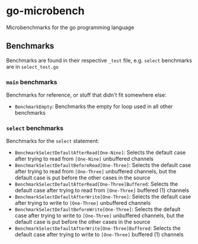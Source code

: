 # go-microbench
Microbenchmarks for the go programming language

## Benchmarks
Benchmarks are found in their respective `_test` file, e.g. `select` benchmarks are in `select_test.go`


### `main` benchmarks
Benchmarks for reference, or stuff that didn't fit somewhere else:

- `BenchmarkEmpty`: Benchmarks the empty for loop used in all other benchmarks

### `select` benchmarks
Benchmarks for the `select` statement:

- `BenchmarkSelectDefaultAfterRead[One-Nine]`: Selects the default case after trying to read from `[One-Nine]` unbuffered channels
- `BenchmarkSelectDefaultBeforeRead[One-Three]`: Selects the default case after trying to read from `[One-Three]` unbuffered channels, but the default case is put before the other cases in the source
- `BenchmarkSelectDefaultAfterRead[One-Three]Buffered`: Selects the default case after trying to read from `[One-Three]` buffered (1) channels
- `BenchmarkSelectDefaultAfterWrite[One-Three]`: Selects the default case after trying to write to `[One-Three]` unbuffered channels
- `BenchmarkSelectDefaultBeforeWrite[One-Three]`: Selects the default case after trying to write to `[One-Three]` unbuffered channels, but the default case is put before the other cases in the source
- `BenchmarkSelectDefaultAfterWrite[One-Three]Buffered`: Selects the default case after trying to write to `[One-Three]` buffered (1) channels